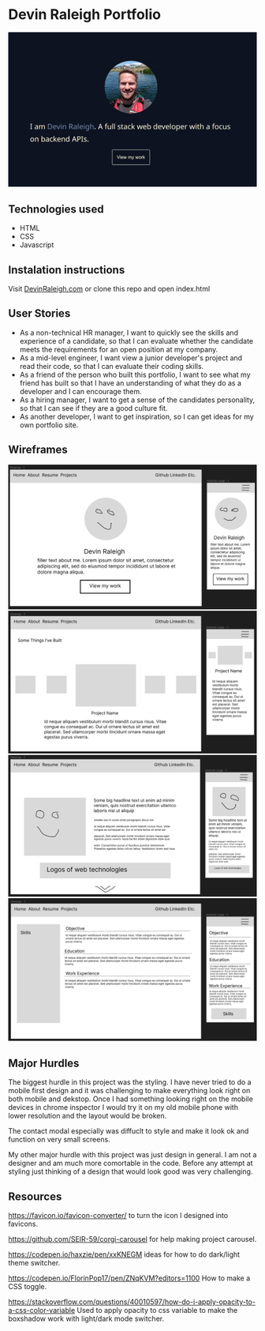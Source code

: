 # Devin Raleigh Portfolio

![DevinRaleigh.com Screenshot](https://github.com/devinkr/portfolio/blob/main/assets/portfolioScreen.jpg?raw=true)

## Technologies used
  - HTML
  - CSS
  - Javascript
  
## Instalation instructions
Visit [DevinRaleigh.com](https://devinraleigh.com) or clone this repo and open index.html

## User Stories
- As a non-technical HR manager, I want to quickly see the skills and experience of a candidate, so that I can evaluate whether the candidate meets the requirements for an open position at my company.
- As a mid-level engineer, I want view a junior developer's project and read their code, so that I can evaluate their coding skills.
- As a friend of the person who built this portfolio, I want to see what my friend has built so that I have an understanding of what they do as a developer and I can encourage them.
- As a hiring manager, I want to get a sense of the candidates personality, so that I can see if they are a good culture fit.
- As another developer, I want to get inspiration, so I can get ideas for my own portfolio site.

## Wireframes
![Welcome Screen](https://github.com/devinkr/portfolio/blob/main/assets/home.png?raw=true)
![Projects](https://github.com/devinkr/portfolio/blob/main/assets/projects.png?raw=true)
![About](https://github.com/devinkr/portfolio/blob/main/assets/about.png?raw=true)
![Resume](https://github.com/devinkr/portfolio/blob/main/assets/resume.png?raw=true)

## Major Hurdles
The biggest hurdle in this project was the styling. I have never tried to do a mobile first design and it was challenging to make everything look right on both mobile and dekstop. Once I had something looking right on the mobile devices in chrome inspector I would try it on my old mobile phone with lower resolution and the layout would be broken.

The contact modal especially was diffuclt to style and make it look ok and function on very small screens.

My other major hurdle with this project was just design in general. I am not a designer and am much more comortable in the code. Before any attempt at styling just thinking of a design that would look good was very challenging.

## Resources
https://favicon.io/favicon-converter/ to turn the icon I designed into favicons.

https://github.com/SEIR-59/corgi-carousel for help making project carousel.

https://codepen.io/haxzie/pen/xxKNEGM ideas for how to do dark/light theme switcher.

https://codepen.io/FlorinPop17/pen/ZNqKVM?editors=1100 How to make a CSS toggle.

https://stackoverflow.com/questions/40010597/how-do-i-apply-opacity-to-a-css-color-variable Used to apply opacity to css variable to make the boxshadow work with light/dark mode switcher.
